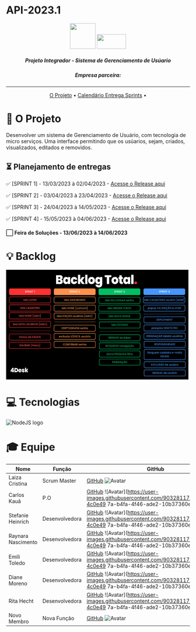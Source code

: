 # API-2023.1

<div align = "center">
<img src = "https://user-images.githubusercontent.com/90328117/161254359-c6392c85-9f18-4993-9dbf-f1057c8d5a83.png"
 style="width:70px;height:70px;">
 
 <img src="https://user-images.githubusercontent.com/90328117/161355339-d016f60b-e185-49da-a5de-6c21f1965449.png" style="width:80px;height:40px;">
</div>

##### <p align="center"> Projeto Integrador - Sistema de Gerenciamento de Usúario </p>

##### <p align="center">  Empresa parceira: </p>
 
--------------------------------------------------------------------------------------------------------------------------------------------------------------------------------------------------------------------------------------------------------------------------------------------------------------------------------------------------------
<div align="center">
 
[O Projeto](https://github.com/4DeskGroup/API-2023.1/edit/main/README.md) • [Calendário Entrega Sprints](https://github.com/4DeskGroup/API-2023.1/edit/main/README.md#-planejamento-de-entregas) •
</div>

# :dart: O Projeto

<p align="left"> Desenvolver um sistema de Gerenciamento de Usuário, com tecnologia de micro serviços.
Uma interface permitindo que os usúarios, sejam, criados, visualizados, editados e removidos. </p>

## ⏳ Planejamento de entregas

 </Div>
 
 

 :white_check_mark: [SPRINT 1] - 13/03/2023 à 02/04/2023 - <a href="https://github.com/4DeskGroup/API-2023.1/releases/tag/SPRINT1">Acesse o Release aqui</a>

 :white_check_mark: [SPRINT 2] - 03/04/2023 à 23/04/2023 - <a href="https://github.com/4DeskGroup/API-2023.1/releases/tag/SPRINT2">Acesse o Release aqui</a>
 
 :white_check_mark: [SPRINT 3] - 24/04/2023 à 14/05/2023 - <a href="https://github.com/4DeskGroup/API-2023.1/releases/tag/SPRINT3">Acesse o Release aqui</a>
 
 :white_check_mark: [SPRINT 4] - 15/05/2023 à 04/06/2023 - <a href="https://github.com/4DeskGroup/API-2023.1/releases/tag/SPRINT4">Acesse o Release aqui</a>
 
 #### :white_large_square: Feira de Soluções - 13/06/2023 à 14/06/2023
 
 # :bulb: Backlog
 <div align="left">
  <img src="https://github.com/4DeskGroup/API-2023.1/blob/main/doc/sprint4/backlog/BACKLOG%20TOTAL.png?raw=true" width="500" height="300" alt="NodeJS logo">

 </div>


# :computer: Tecnologias 

<div align="left">
  <img src="https://user-images.githubusercontent.com/102293897/229385716-2bc9b3f3-7734-4ee7-9138-7d89072e3c53.png" width="500" height="300" alt="NodeJS logo">

 </div>


# 🎓 Equipe

|        Nome         |       Função        |     GitHub                                               |    Avatar                                          |
| ------------------- | ------------------- | -------------------                                      | -------------------                                |
|  Laiza Cristina    |  Scrum Master       | [GitHub](https://github.com/LaizaCristina) ![Avatar](https://user-images.githubusercontent.com/90328117/161353573-4c0e497a-b4fa-4f46-ade2-10b37360e2d2.jpg) | ![Avatar](https://user-images.githubusercontent.com/89950512/229622452-aa7508d2-c13c-4e1f-b07a-29b86c5feb8a.jpeg) |
|  Carlos Kauã        |  P.O                  | [GitHub](https://github.com/CarlosKB) ![Avatar](https://user-images.githubusercontent.com/90328117/161353573-4c0e49   7a-b4fa-4f46-ade2-10b37360e2d2.jpg) | ![Avatar](https://user-images.githubusercontent.com/89950512/229543573-c3a296fa-a8ea-43a5-9f27-35fdaf5ea611.jpeg) |
|  Stefanie Heinrich   |  Desenvolvedora   | [GitHub](https://github.com/ste-fa-nie) ![Avatar](https://user-images.githubusercontent.com/90328117/161353573-4c0e49   7a-b4fa-4f46-ade2-10b37360e2d2.jpg) | ![Avatar](https://user-images.githubusercontent.com/89950512/229545415-3b305cd2-15cc-4636-b43b-193a8ad727fc.jpeg) |
|  Raynara Nascimento |  Desenvolvedora | [GitHub](https://github.com/raynaranasc) ![Avatar](https://user-images.githubusercontent.com/90328117/161353573-4c0e49   7a-b4fa-4f46-ade2-10b37360e2d2.jpg) | ![Avatar](https://user-images.githubusercontent.com/89950512/229543835-8bc944ad-f83d-42d5-b6a1-0c59d3310435.jpeg) |
|  Emili Toledo          |  Desenvolvedora   | [GitHub](https://github.com/EmiliToleto) ![Avatar](https://user-images.githubusercontent.com/90328117/161353573-4c0e49   7a-b4fa-4f46-ade2-10b37360e2d2.jpg) | ![Avatar](https://user-images.githubusercontent.com/89950512/229544946-299a36d6-b35e-491a-840a-8a6bd9365672.jpeg) |
|  Diane Moreno       |  Desenvolvedora | [GitHub](https://github.com/Diane-Moreno) ![Avatar](https://user-images.githubusercontent.com/90328117/161353573-4c0e49   7a-b4fa-4f46-ade2-10b37360e2d2.jpg) | ![Avatar](https://user-images.githubusercontent.com/89950512/229543693-d01de2c8-14fc-4fea-be7a-b49e91b5ebb4.jpeg) |
|  Rita Hecht             |  Desenvolvedora | [GitHub](https://github.com/ritahecht) ![Avatar](https://user-images.githubusercontent.com/90328117/161353573-4c0e49   7a-b4fa-4f46-ade2-10b37360e2d2.jpg) | ![Avatar](https://user-images.githubusercontent.com/90328117/168085416-fec32d63-7a77-458f-bda8-0cab09491091.jpg) |
|  Novo Membro       |  Nova Função      | [GitHub](https://github.com/seu-usuario-github) ![Avatar](URL-da-imagem-do-avatar) | ![Avatar](URL-da-imagem-do-avatar) |
 
